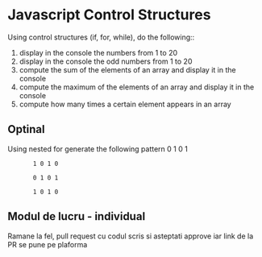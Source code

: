 # Javascript Control Structures

Using control structures (if, for, while), do the following::

1. display in the console the numbers from 1 to 20
2. display in the console the odd numbers from 1 to 20
3. compute the sum of the elements of an array and display it in the console
4. compute the maximum of the elements of an array and display it in the console 
5. compute how many times a certain element appears in an array

## Optinal
Using nested for generate the following pattern
           0 1 0 1

           1 0 1 0

           0 1 0 1

           1 0 1 0

## Modul de lucru - individual
 
Ramane la fel, pull request cu codul scris si asteptati approve iar link de la PR se pune pe plaforma
